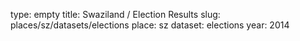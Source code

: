 type: empty
title: Swaziland / Election Results
slug: places/sz/datasets/elections
place: sz
dataset: elections
year: 2014
